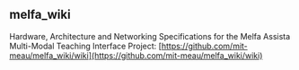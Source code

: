 ## melfa_wiki

Hardware, Architecture and Networking Specifications for the Melfa Assista Multi-Modal Teaching Interface Project: 
[https://github.com/mit-meau/melfa_wiki/wiki](https://github.com/mit-meau/melfa_wiki/wiki)
